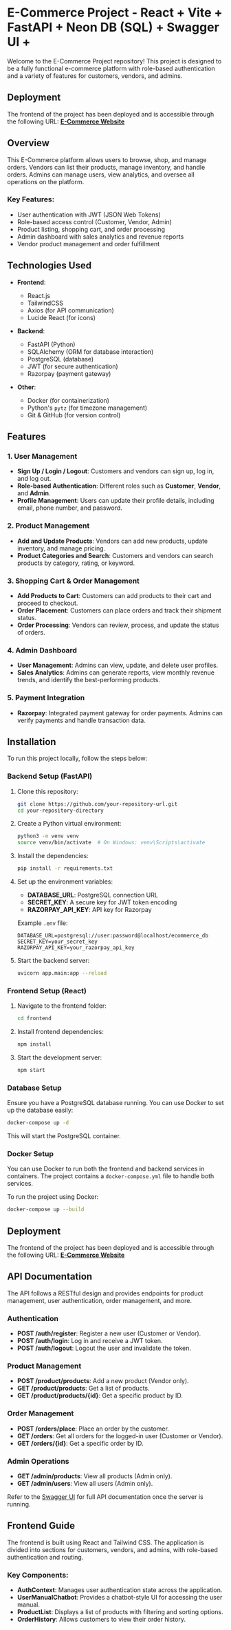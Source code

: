 
# E-Commerce Project - React + Vite + FastAPI + Neon DB (SQL) + Swagger UI + 

Welcome to the E-Commerce Project repository! This project is designed to be a fully functional e-commerce platform with role-based authentication and a variety of features for customers, vendors, and admins.

## Deployment

The frontend of the project has been deployed and is accessible through the following URL:
[**E-Commerce Website**](https://ecommerce-website-reactjs-vite-frontend.onrender.com)

## Overview

This E-Commerce platform allows users to browse, shop, and manage orders. Vendors can list their products, manage inventory, and handle orders. Admins can manage users, view analytics, and oversee all operations on the platform.

### Key Features:
- User authentication with JWT (JSON Web Tokens)
- Role-based access control (Customer, Vendor, Admin)
- Product listing, shopping cart, and order processing
- Admin dashboard with sales analytics and revenue reports
- Vendor product management and order fulfillment

## Technologies Used

- **Frontend**:
  - React.js
  - TailwindCSS
  - Axios (for API communication)
  - Lucide React (for icons)

- **Backend**:
  - FastAPI (Python)
  - SQLAlchemy (ORM for database interaction)
  - PostgreSQL (database)
  - JWT (for secure authentication)
  - Razorpay (payment gateway)

- **Other**:
  - Docker (for containerization)
  - Python's `pytz` (for timezone management)
  - Git & GitHub (for version control)

## Features

### 1. **User Management**
   - **Sign Up / Login / Logout**: Customers and vendors can sign up, log in, and log out.
   - **Role-based Authentication**: Different roles such as **Customer**, **Vendor**, and **Admin**.
   - **Profile Management**: Users can update their profile details, including email, phone number, and password.

### 2. **Product Management**
   - **Add and Update Products**: Vendors can add new products, update inventory, and manage pricing.
   - **Product Categories and Search**: Customers and vendors can search products by category, rating, or keyword.

### 3. **Shopping Cart & Order Management**
   - **Add Products to Cart**: Customers can add products to their cart and proceed to checkout.
   - **Order Placement**: Customers can place orders and track their shipment status.
   - **Order Processing**: Vendors can review, process, and update the status of orders.

### 4. **Admin Dashboard**
   - **User Management**: Admins can view, update, and delete user profiles.
   - **Sales Analytics**: Admins can generate reports, view monthly revenue trends, and identify the best-performing products.

### 5. **Payment Integration**
   - **Razorpay**: Integrated payment gateway for order payments. Admins can verify payments and handle transaction data.

## Installation

To run this project locally, follow the steps below:

### Backend Setup (FastAPI)
1. Clone this repository:
   ```bash
   git clone https://github.com/your-repository-url.git
   cd your-repository-directory
   ```

2. Create a Python virtual environment:
   ```bash
   python3 -m venv venv
   source venv/bin/activate  # On Windows: venv\Scripts\activate
   ```

3. Install the dependencies:
   ```bash
   pip install -r requirements.txt
   ```

4. Set up the environment variables:
   - **DATABASE_URL**: PostgreSQL connection URL
   - **SECRET_KEY**: A secure key for JWT token encoding
   - **RAZORPAY_API_KEY**: API key for Razorpay

   Example `.env` file:
   ```
   DATABASE_URL=postgresql://user:password@localhost/ecommerce_db
   SECRET_KEY=your_secret_key
   RAZORPAY_API_KEY=your_razorpay_api_key
   ```

5. Start the backend server:
   ```bash
   uvicorn app.main:app --reload
   ```

### Frontend Setup (React)
1. Navigate to the frontend folder:
   ```bash
   cd frontend
   ```

2. Install frontend dependencies:
   ```bash
   npm install
   ```

3. Start the development server:
   ```bash
   npm start
   ```

### Database Setup
Ensure you have a PostgreSQL database running. You can use Docker to set up the database easily:
```bash
docker-compose up -d
```

This will start the PostgreSQL container.

### Docker Setup
You can use Docker to run both the frontend and backend services in containers. The project contains a `docker-compose.yml` file to handle both services.

To run the project using Docker:
```bash
docker-compose up --build
```

## Deployment

The frontend of the project has been deployed and is accessible through the following URL:
[**E-Commerce Website**](https://ecommerce-website-reactjs-vite-frontend.onrender.com)

## API Documentation

The API follows a RESTful design and provides endpoints for product management, user authentication, order management, and more.

### **Authentication**
- **POST /auth/register**: Register a new user (Customer or Vendor).
- **POST /auth/login**: Log in and receive a JWT token.
- **POST /auth/logout**: Logout the user and invalidate the token.

### **Product Management**
- **POST /product/products**: Add a new product (Vendor only).
- **GET /product/products**: Get a list of products.
- **GET /product/products/{id}**: Get a specific product by ID.

### **Order Management**
- **POST /orders/place**: Place an order by the customer.
- **GET /orders**: Get all orders for the logged-in user (Customer or Vendor).
- **GET /orders/{id}**: Get a specific order by ID.

### **Admin Operations**
- **GET /admin/products**: View all products (Admin only).
- **GET /admin/users**: View all users (Admin only).

Refer to the [Swagger UI](http://localhost:8000/docs) for full API documentation once the server is running.

## Frontend Guide

The frontend is built using React and Tailwind CSS. The application is divided into sections for customers, vendors, and admins, with role-based authentication and routing.

### Key Components:
- **AuthContext**: Manages user authentication state across the application.
- **UserManualChatbot**: Provides a chatbot-style UI for accessing the user manual.
- **ProductList**: Displays a list of products with filtering and sorting options.
- **OrderHistory**: Allows customers to view their order history.


